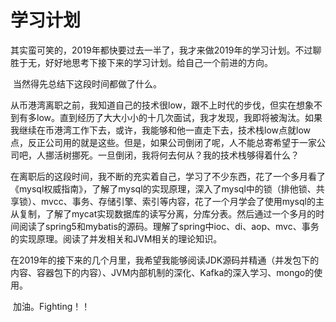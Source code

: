 # 学习计划

​	其实蛮可笑的，2019年都快要过去一半了，我才来做2019年的学习计划。不过聊胜于无，好好地思考下接下来的学习计划。给自己一个前进的方向。

​	当然得先总结下这段时间都做了什么。

​	从币港湾离职之前，我知道自己的技术很low，跟不上时代的步伐，但实在想象不到有多low。直到经历了大大小小的十几次面试，我才发现，我即将被淘汰。如果我继续在币港湾工作下去，或许，我能够和他一直走下去，技术栈low点就low点，反正公司用的就是这些。但是，如果公司倒闭了呢，人不能总寄希望于一家公司吧，人挪活树挪死。一旦倒闭，我将何去何从？我的技术栈够得着什么？

​	在离职后的这段时间，我不断的充实着自己，学习了不少东西，花了一个多月看了《mysql权威指南》，了解了mysql的实现原理，深入了mysql中的锁（排他锁、共享锁）、mvcc、事务、存储引擎、索引等内容，花了一个月学会了使用mysql的主从复制，了解了mycat实现数据库的读写分离，分库分表。然后通过一个多月的时间阅读了spring5和mybatis的源码。理解了spring中ioc、di、aop、mvc、事务的实现原理。阅读了并发相关和JVM相关的理论知识。

​	在2019年的接下来的几个月里，我希望我能够阅读JDK源码并精通（并发包下的内容、容器包下的内容）、JVM内部机制的深化、Kafka的深入学习、mongo的使用。

​	加油。Fighting！！
